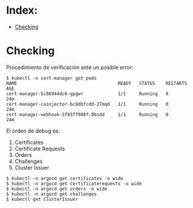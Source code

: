 # Index:

* [Checking](#id10)

# Checking <div id='id10' />

Procedimiento de verificación ante un posible error:

```
$ kubectl -n cert-manager get pods
NAME                                      READY   STATUS    RESTARTS   AGE
cert-manager-5c86944dc6-gpgwr             1/1     Running   0          24m
cert-manager-cainjector-bc8dbfcdd-27mqd   1/1     Running   0          24m
cert-manager-webhook-5f65ff988f-9bsdd     1/1     Running   0          24m
```

El orden de debug es:
1. Certificates
2. Certificate Requests
3. Orders
4. Challenges
5. Cluster Issuer

```
$ kubectl -n argocd get certificates -o wide
$ kubectl -n argocd get certificaterequests -o wide
$ kubectl -n argocd get orders -o wide
$ kubectl -n argocd get challenges
$ kubectl get ClusterIssuer
```
